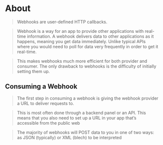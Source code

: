 # About
> Webhooks are user-defined HTTP callbacks.

> Webhook is a way for an app to provide other applications with real-time information.
A webhook delivers data to other applications as it happens, meaning you get data immediately. Unlike typical APIs where you would need to poll for data very frequently in order to get it real-time. 

> This makes webhooks much more efficient for both provider and consumer. The only drawback to webhooks is the difficulty of initially setting them up.

## Consuming a Webhook
> The first step in consuming a webhook is giving the webhook provider a URL to deliver requests to.

> This is most often done through a backend panel or an API. This means that you also need to set up a URL in your app that’s accessible from the public web

> The majority of webhooks will POST data to you in one of two ways: as JSON (typically) or XML (blech) to be interpreted
